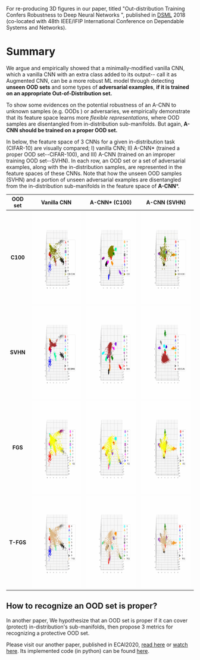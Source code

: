 For re-producing 3D figures in our paper, titled "Out-distribution Training Confers Robustness to Deep Neural Networks ", published in [DSML](https://dependablesecureml.github.io/2018/index.html) 2018 (co-located with 48th IEEE/IFIP International Conference on Dependable Systems and Networks).

# Summary

We argue and empirically showed that a minimally-modified vanilla CNN, which a vanilla CNN with an extra class added to its output-- call it as Augmented CNN, can be a more robust ML model through detecting **unseen OOD sets** and some types of **adversarial examples**, **if it is trained on an appropriate Out-of-Distribution set.** 


To show some evidences on the potential robustness of an A-CNN to unknown samples (e.g. OODs ) or adversaries, we empirically demonstrate that its feature space learns more *flexible representations*, where OOD samples are disentangled from in-distribution sub-manifolds. But again, **A-CNN should be trained on a proper OOD set.**

In below, the feature space of 3 CNNs for a given in-distribution task (CIFAR-10) are visually compared; I) vanilla CNN; II) A-CNN* (trained a proper OOD set--CIFAR-100), and III) A-CNN (trained on an improper training OOD set--SVHN). In each row, an OOD set or a set of adversarial examples, along with the in-distribution samples, are represented in the feature spaces of these CNNs. Note that how the unseen OOD samples (SVHN) and a portion of unseen adversarial examples are disentangled from the in-distribution sub-manifolds in the feature space of **A-CNN***.


| OOD set      	|	Vanilla CNN	|	A-CNN* (C100)	|	A-CNN (SVHN)	|
| :------------:| :-------------------:	| :-------------------: |	:----------:	|
|**C100**| <img src='gif_PCA_Chap4/CIFAR10/cnn_c100.gif' width="250" height="250" align="center" />| <img src='gif_PCA_Chap4/CIFAR10/acnn_c100_c100.gif' width="250" height="250" align="center" /> | <img src='gif_PCA_Chap4/CIFAR10/acnn_svhn_c100.gif' width="250" height="250" align="center"/>
|**SVHN**| <img src='gif_PCA_Chap4/CIFAR10/cnn_svhn.gif' width="250" height="250" align="center"/> | <img src='gif_PCA_Chap4/CIFAR10/acnn_c100_svhn.gif' width="250" height="250" align="center"/> |<img src='gif_PCA_Chap4/CIFAR10/acnn_svhn_svhn.gif' width="250" height="250" align="center"/>
|**FGS**| <img src='gif_PCA_Chap4/CIFAR10/cnn_fgs.gif' width="250" height="250" align="center"/> | <img src='gif_PCA_Chap4/CIFAR10/acnn_c100_fgs.gif' width="250" height="250" align="center"/> |<img src='gif_PCA_Chap4/CIFAR10/acnn_svhn_fgs.gif' width="250" height="250" align="center"/>
|**T-FGS**| <img src='gif_PCA_Chap4/CIFAR10/cnn_tfgs.gif' width="250" height="250" align="center"/> | <img src='gif_PCA_Chap4/CIFAR10/acnn_c100_tfgs.gif' width="250" height="250" align="center"/> |<img src='gif_PCA_Chap4/CIFAR10/acnn_svhn_tfgs.gif' width="250" height="250" align="center"/>


## How to recognize an OOD set is proper?
In another paper, We hypothesize that an OOD set is proper if it can cover (protect) in-distribution's sub-manifolds, then propose 3 metrics for recognizing a protective OOD set.

Please visit our another paper, published in ECAI2020, [read here](http://ecai2020.eu/papers/1553_paper.pdf) or [watch here](https://screencast-o-matic.com/watch/cYjhc0Gng3). Its implemented code (in python) can be found [here](https://github.com/mahdaneh/OOD_set_Metrics).

